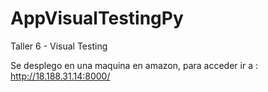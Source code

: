 # AppVisualTestingPy
Taller 6 - Visual Testing

Se desplego en una maquina en amazon, para acceder ir a : http://18.188.31.14:8000/

